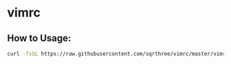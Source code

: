 # vimrc

## How to Usage:

```sh
curl -fsSL https://raw.githubusercontent.com/sqrthree/vimrc/master/vimrc -o ~/.vimrc
```
